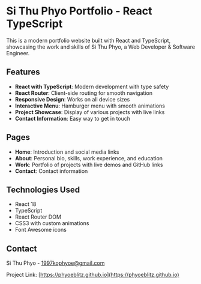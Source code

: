 # Si Thu Phyo Portfolio - React TypeScript

This is a modern portfolio website built with React and TypeScript, showcasing the work and skills of Si Thu Phyo, a Web Developer & Software Engineer.

## Features

- **React with TypeScript**: Modern development with type safety
- **React Router**: Client-side routing for smooth navigation
- **Responsive Design**: Works on all device sizes
- **Interactive Menu**: Hamburger menu with smooth animations
- **Project Showcase**: Display of various projects with live links
- **Contact Information**: Easy way to get in touch

## Pages

- **Home**: Introduction and social media links
- **About**: Personal bio, skills, work experience, and education
- **Work**: Portfolio of projects with live demos and GitHub links
- **Contact**: Contact information

## Technologies Used

- React 18
- TypeScript
- React Router DOM
- CSS3 with custom animations
- Font Awesome icons


## Contact

Si Thu Phyo - [1997kophyoe@gmail.com](mailto:1997kophyoe@gmail.com)

Project Link: [https://phyoeblitz.github.io](https://phyoeblitz.github.io)
